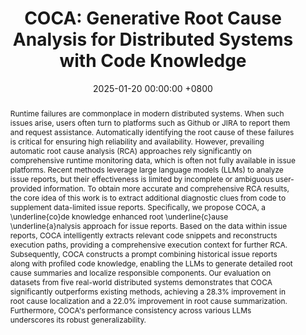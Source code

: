 ---
title:          "COCA: Generative Root Cause Analysis for
Distributed Systems with Code Knowledge"
date:           2025-01-20 00:00:00 +0800
selected:       true
pub:            >-
                In 47th IEEE/ACM International Conference on Software Engineering
pub_pre:        >-
                <span class="badge badge-pill badge-custom badge-success">ICSE'25 (CCF A)</span>
# <span class="badge badge-pill badge-custom badge-info">FSE'24</span>
# pub_post:       'Under review.'
# pub_last:       '🏆 <span style="color:red"><b>Best Paper Award</b></span>'
abstract: >-
    Runtime failures are commonplace in modern distributed systems. When such issues arise, users often turn to platforms such as Github or JIRA to report them and request assistance. Automatically identifying the root cause of these failures is critical for ensuring high reliability and availability. However, prevailing automatic root cause analysis (RCA) approaches rely significantly on comprehensive runtime monitoring data, which is often not fully available in issue platforms. Recent methods leverage large language models (LLMs) to analyze issue reports, but their effectiveness is limited by incomplete or ambiguous user-provided information. To obtain more accurate and comprehensive RCA results, the core idea of this work is to extract additional diagnostic clues from code to supplement data-limited issue reports. Specifically, we propose COCA, a \underline{co}de knowledge enhanced root \underline{c}ause \underline{a}nalysis approach for issue reports. Based on the data within issue reports, COCA intelligently extracts relevant code snippets and reconstructs execution paths, providing a comprehensive execution context for further RCA. Subsequently,  COCA constructs a prompt combining historical issue reports along with profiled code knowledge, enabling the LLMs to generate detailed root cause summaries and localize responsible components. Our evaluation on datasets from five real-world distributed systems demonstrates that COCA significantly outperforms existing methods, achieving a 28.3\% improvement in root cause localization and a 22.0\% improvement in root cause summarization. Furthermore, COCA's performance consistency across various LLMs underscores its robust generalizability. 
# cover:          assets/images/covers/Prism-cover.png
authors:
  - Yichen Li
  - Yulun Wu 
  - Jinyang Liu
  - Zhihan Jiang
  - Zhuangbin Chen
  - Guangba Yu*
  - Michael Lyu

links:
  Paper: 
  Project: 
  DOI: 
  BibTex: 
  Arxiv: 
---